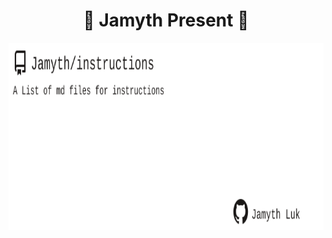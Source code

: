 <!-- built at 1/6/2025, 3:17:05 PM -->
<h1 align="center">
🎉 Jamyth Present 🎉
</h1>
<p align="center">
    <a href="https://github.com/Jamyth/instructions">
        <img width="1000" height="300" src="./readme.svg" />
    </a>
</p>
